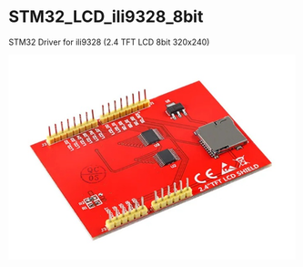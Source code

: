 # STM32_LCD_ili9328_8bit
STM32 Driver for ili9328 (2.4 TFT LCD 8bit 320x240)

![Screenshot](stm32LCD_ili9328.jpg)
